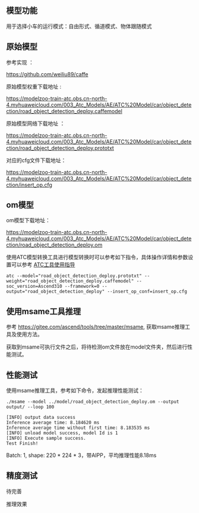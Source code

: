 ## 模型功能

用于选择小车的运行模式：自由形式、循道模式、物体跟随模式

## 原始模型

参考实现 ：

https://github.com/weiliu89/caffe

原始模型权重下载地址 :

https://modelzoo-train-atc.obs.cn-north-4.myhuaweicloud.com/003_Atc_Models/AE/ATC%20Model/car/object_detection/road_object_detection_deploy.caffemodel

原始模型网络下载地址 ：

https://modelzoo-train-atc.obs.cn-north-4.myhuaweicloud.com/003_Atc_Models/AE/ATC%20Model/car/object_detection/road_object_detection_deploy.prototxt

对应的cfg文件下载地址： 

https://modelzoo-train-atc.obs.cn-north-4.myhuaweicloud.com/003_Atc_Models/AE/ATC%20Model/car/object_detection/insert_op.cfg

## om模型

om模型下载地址：

https://modelzoo-train-atc.obs.cn-north-4.myhuaweicloud.com/003_Atc_Models/AE/ATC%20Model/car/object_detection/road_object_detection_deploy.om

使用ATC模型转换工具进行模型转换时可以参考如下指令，具体操作详情和参数设置可以参考  [ATC工具使用指导](https://support.huaweicloud.com/ti-atc-A200dk_3000/altasatc_16_002.html) 

```
atc --model="road_object_detection_deploy.prototxt" --weight="road_object_detection_deploy.caffemodel" --soc_version=Ascend310 --framework=0 --output="road_object_detection_deploy" --insert_op_conf=insert_op.cfg
```

## 使用msame工具推理

参考 https://gitee.com/ascend/tools/tree/master/msame, 获取msame推理工具及使用方法。

获取到msame可执行文件之后，将待检测om文件放在model文件夹，然后进行性能测试。

## 性能测试

使用msame推理工具，参考如下命令，发起推理性能测试： 

```
./msame --model ../model/road_object_detection_deploy.om --output output/ --loop 100
```

```
[INFO] output data success
Inference average time: 8.184620 ms
Inference average time without first time: 8.183535 ms
[INFO] unload model success, model Id is 1
[INFO] Execute sample success.
Test Finish!
```

Batch: 1, shape: 220 * 224 * 3，带AIPP，平均推理性能8.18ms

## 精度测试

待完善

推理效果

